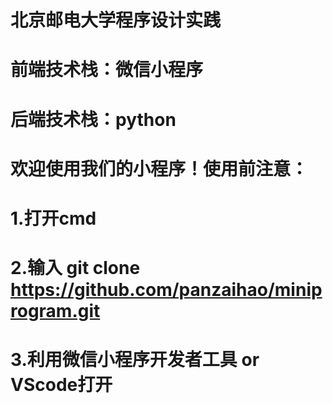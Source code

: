 # 北京邮电大学程序设计实践
# 前端技术栈：微信小程序
# 后端技术栈：python
#
#
# 欢迎使用我们的小程序！使用前注意：
# 1.打开cmd
# 2.输入 git clone https://github.com/panzaihao/miniprogram.git
# 3.利用微信小程序开发者工具 or VScode打开

